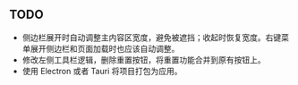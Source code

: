 ## TODO

- 侧边栏展开时自动调整主内容区宽度，避免被遮挡；收起时恢复宽度。右键菜单展开侧边栏和页面加载时也应该自动调整。
- 修改左侧工具栏逻辑，删除重置按钮，将重置功能合并到原有按钮上。
- 使用 Electron 或者 Tauri 将项目打包为应用。